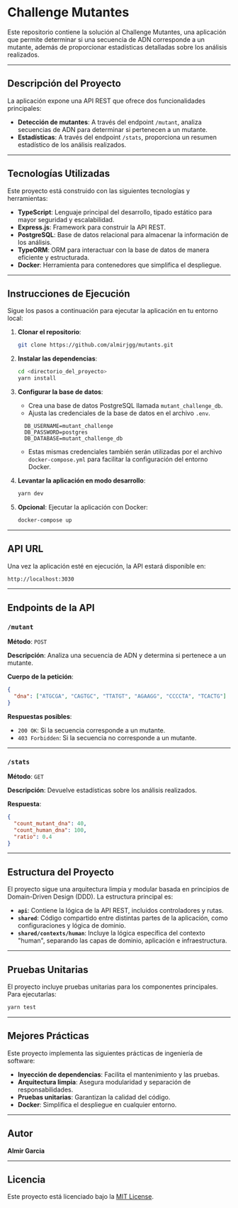 # Challenge Mutantes

Este repositorio contiene la solución al Challenge Mutantes, una aplicación que permite determinar si una secuencia de ADN corresponde a un mutante, además de proporcionar estadísticas detalladas sobre los análisis realizados.

---

## Descripción del Proyecto

La aplicación expone una API REST que ofrece dos funcionalidades principales:

- **Detección de mutantes**: A través del endpoint `/mutant`, analiza secuencias de ADN para determinar si pertenecen a un mutante.
- **Estadísticas**: A través del endpoint `/stats`, proporciona un resumen estadístico de los análisis realizados.

---

## Tecnologías Utilizadas

Este proyecto está construido con las siguientes tecnologías y herramientas:

- **TypeScript**: Lenguaje principal del desarrollo, tipado estático para mayor seguridad y escalabilidad.
- **Express.js**: Framework para construir la API REST.
- **PostgreSQL**: Base de datos relacional para almacenar la información de los análisis.
- **TypeORM**: ORM para interactuar con la base de datos de manera eficiente y estructurada.
- **Docker**: Herramienta para contenedores que simplifica el despliegue.

---

## Instrucciones de Ejecución

Sigue los pasos a continuación para ejecutar la aplicación en tu entorno local:

1. **Clonar el repositorio**:

   ```bash
   git clone https://github.com/almirjgg/mutants.git
   ```

2. **Instalar las dependencias**:

   ```bash
   cd <directorio_del_proyecto>
   yarn install
   ```

3. **Configurar la base de datos**:

   - Crea una base de datos PostgreSQL llamada `mutant_challenge_db`.
   - Ajusta las credenciales de la base de datos en el archivo `.env`.

   ```env
     DB_USERNAME=mutant_challenge
     DB_PASSWORD=postgres
     DB_DATABASE=mutant_challenge_db
   ```

   - Estas mismas credenciales también serán utilizadas por el archivo `docker-compose.yml` para facilitar la configuración del entorno Docker.

4. **Levantar la aplicación en modo desarrollo**:

   ```bash
   yarn dev
   ```

5. **Opcional**: Ejecutar la aplicación con Docker:

   ```bash
   docker-compose up
   ```

---

## API URL

Una vez la aplicación esté en ejecución, la API estará disponible en:

```bash
http://localhost:3030
```

---

## Endpoints de la API

### **`/mutant`**

**Método**: `POST`

**Descripción**: Analiza una secuencia de ADN y determina si pertenece a un mutante.

**Cuerpo de la petición**:

```json
{
  "dna": ["ATGCGA", "CAGTGC", "TTATGT", "AGAAGG", "CCCCTA", "TCACTG"]
}
```

**Respuestas posibles**:

- `200 OK`: Si la secuencia corresponde a un mutante.
- `403 Forbidden`: Si la secuencia no corresponde a un mutante.

---

### **`/stats`**

**Método**: `GET`

**Descripción**: Devuelve estadísticas sobre los análisis realizados.

**Respuesta**:

```json
{
  "count_mutant_dna": 40,
  "count_human_dna": 100,
  "ratio": 0.4
}
```

---

## Estructura del Proyecto

El proyecto sigue una arquitectura limpia y modular basada en principios de Domain-Driven Design (DDD). La estructura principal es:

- **`api`**: Contiene la lógica de la API REST, incluidos controladores y rutas.
- **`shared`**: Código compartido entre distintas partes de la aplicación, como configuraciones y lógica de dominio.
- **`shared/contexts/human`**: Incluye la lógica específica del contexto "human", separando las capas de dominio, aplicación e infraestructura.

---

## Pruebas Unitarias

El proyecto incluye pruebas unitarias para los componentes principales. Para ejecutarlas:

```bash
yarn test
```

---

## Mejores Prácticas

Este proyecto implementa las siguientes prácticas de ingeniería de software:

- **Inyección de dependencias**: Facilita el mantenimiento y las pruebas.
- **Arquitectura limpia**: Asegura modularidad y separación de responsabilidades.
- **Pruebas unitarias**: Garantizan la calidad del código.
- **Docker**: Simplifica el despliegue en cualquier entorno.

---

## Autor

**Almir Garcia**

---

## Licencia

Este proyecto está licenciado bajo la [MIT License](https://choosealicense.com/licenses/mit/).
